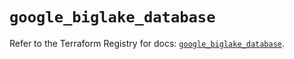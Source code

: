 # `google_biglake_database`

Refer to the Terraform Registry for docs: [`google_biglake_database`](https://registry.terraform.io/providers/hashicorp/google/6.39.0/docs/resources/biglake_database).
